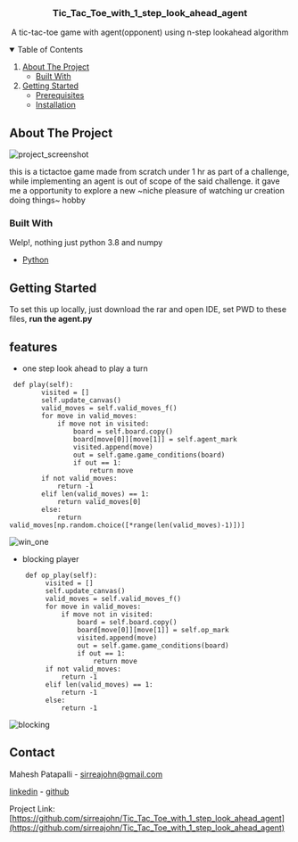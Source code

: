 

<!--
*** Thanks for checking out the Best-README-Template. If you have a suggestion
*** that would make this better, please fork the repo and create a pull request
*** or simply open an issue with the tag "enhancement".
*** Thanks again! Now go create something AMAZING! :D
-->



<!-- PROJECT SHIELDS -->
<!--
*** I'm using markdown "reference style" links for readability.
*** Reference links are enclosed in brackets [ ] instead of parentheses ( ).
*** See the bottom of this document for the declaration of the reference variables
*** for contributors-url, forks-url, etc. This is an optional, concise syntax you may use.
*** https://www.markdownguide.org/basic-syntax/#reference-style-links
-->



<!-- PROJECT LOGO -->
<br />

  <h3 align="center"> Tic_Tac_Toe_with_1_step_look_ahead_agent</h3>

  <p align="center">
    A tic-tac-toe game with agent(opponent) using n-step lookahead algorithm
    <br />
  </p>



<!-- TABLE OF CONTENTS -->
<details open="open">
  <summary>Table of Contents</summary>
  <ol>
    <li>
      <a href="#about-the-project">About The Project</a>
      <ul>
        <li><a href="#built-with">Built With</a></li>
      </ul>
    </li>
    <li>
      <a href="#getting-started">Getting Started</a>
      <ul>
        <li><a href="#prerequisites">Prerequisites</a></li>
        <li><a href="#installation">Installation</a></li>
      </ul>
    </li>
  </ol>
</details>



<!-- ABOUT THE PROJECT -->
## About The Project

![project_screenshot](https://github.com/sirreajohn/Tic_Tac_Toe_with_1_step_look_ahead_agent/tree/main/images/check_.png)

this is a tictactoe game made from scratch under 1 hr as part of a challenge, while implementing an agent is out of scope of the said challenge. it gave me a opportunity to 
explore a new ~niche pleasure of watching ur creation doing things~ hobby

### Built With

Welp!, nothing just python 3.8 and numpy 
* [Python](https://www.python.org/)



<!-- GETTING STARTED -->
## Getting Started

To set this up locally, just download the rar and open IDE, set PWD to these files, **run the agent.py**

## features

* one step look ahead to play a turn 
```
 def play(self):
        visited = []
        self.update_canvas()
        valid_moves = self.valid_moves_f()
        for move in valid_moves:
            if move not in visited:
                board = self.board.copy()
                board[move[0]][move[1]] = self.agent_mark
                visited.append(move)
                out = self.game.game_conditions(board)
                if out == 1:
                    return move
        if not valid_moves:
            return -1
        elif len(valid_moves) == 1:
            return valid_moves[0]
        else:
            return valid_moves[np.random.choice([*range(len(valid_moves)-1)])]
```
![win_one](https://github.com/sirreajohn/Tic_Tac_Toe_with_1_step_look_ahead_agent/tree/main/images/win_one.png)

* blocking player
```
    def op_play(self):
         visited = []
         self.update_canvas()
         valid_moves = self.valid_moves_f()
         for move in valid_moves:
             if move not in visited:
                 board = self.board.copy()
                 board[move[0]][move[1]] = self.op_mark
                 visited.append(move)
                 out = self.game.game_conditions(board)
                 if out == 1:
                     return move
         if not valid_moves:
             return -1
         elif len(valid_moves) == 1:
             return -1
         else:
             return -1
```
![blocking](https://github.com/sirreajohn/Tic_Tac_Toe_with_1_step_look_ahead_agent/tree/main/images/blocks_happen.png)

<!-- CONTACT -->
## Contact

Mahesh Patapalli - sirreajohn@gmail.com


[linkedin](https://www.linkedin.com/in/mahesh-patapalli-bba1aa191/) - [github](https://github.com/sirreajohn)


Project Link: [https://github.com/sirreajohn/Tic_Tac_Toe_with_1_step_look_ahead_agent](https://github.com/sirreajohn/Tic_Tac_Toe_with_1_step_look_ahead_agent)

